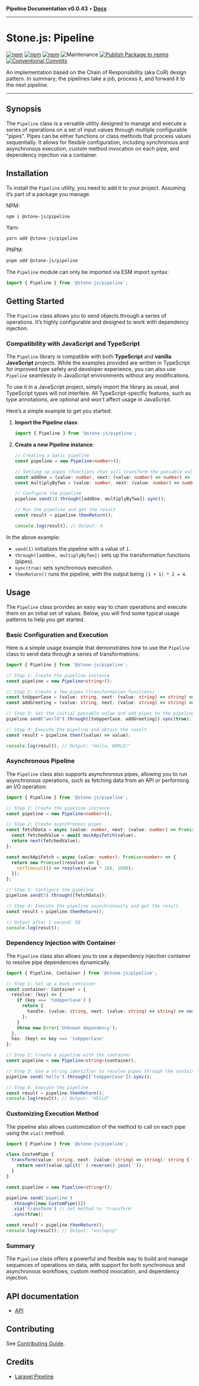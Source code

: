 **Pipeline Documentation v0.0.43** • [**Docs**](modules.md)

***

# Stone.js: Pipeline

[![npm](https://img.shields.io/npm/l/@stone-js/pipeline)](https://opensource.org/licenses/Apache-2.0)
[![npm](https://img.shields.io/npm/v/@stone-js/pipeline)](https://www.npmjs.com/package/@stone-js/pipeline)
[![npm](https://img.shields.io/npm/dm/@stone-js/pipeline)](https://www.npmjs.com/package/@stone-js/pipeline)
![Maintenance](https://img.shields.io/maintenance/yes/2024)
[![Publish Package to npmjs](https://github.com/stonemjs/pipeline/actions/workflows/release.yml/badge.svg)](https://github.com/stonemjs/pipeline/actions/workflows/release.yml)
[![Conventional Commits](https://img.shields.io/badge/Conventional%20Commits-1.0.0-yellow.svg)](https://conventionalcommits.org)

An implementation based on the Chain of Responsibility (aka CoR) design pattern.
In summary; the pipelines take a job, process it, and forward it to the next pipeline.

---

## Synopsis

The `Pipeline` class is a versatile utility designed to manage and execute a series of operations on a set of input values through multiple configurable "pipes". Pipes can be either functions or class methods that process values sequentially. It allows for flexible configuration, including synchronous and asynchronous execution, custom method invocation on each pipe, and dependency injection via a container.

## Installation

To install the `Pipeline` utility, you need to add it to your project. Assuming it’s part of a package you manage.

NPM:

```bash
npm i @stone-js/pipeline
```

Yarn:

```bash
yarn add @stone-js/pipeline
```

PNPM:

```bash
pnpm add @stone-js/pipeline
```

The `Pipeline` module can only be imported via ESM import syntax:

```typescript
import { Pipeline } from '@stone-js/pipeline';
```

## Getting Started

The `Pipeline` class allows you to send objects through a series of operations. It’s highly configurable and designed to work with dependency injection.

### Compatibility with JavaScript and TypeScript

The `Pipeline` library is compatible with both **TypeScript** and **vanilla JavaScript** projects. While the examples provided are written in TypeScript for improved type safety and developer experience, you can also use `Pipeline` seamlessly in JavaScript environments without any modifications.

To use it in a JavaScript project, simply import the library as usual, and TypeScript types will not interfere. All TypeScript-specific features, such as type annotations, are optional and won't affect usage in JavaScript.

Here’s a simple example to get you started:

1. **Import the Pipeline class**:

   ```typescript
   import { Pipeline } from '@stone-js/pipeline';
   ```

2. **Create a new Pipeline instance**:

   ```typescript
   // Creating a basic pipeline
   const pipeline = new Pipeline<number>();
   
   // Setting up pipes (functions that will transform the passable value)
   const addOne = (value: number, next: (value: number) => number) => next(value + 1);
   const multiplyByTwo = (value: number, next: (value: number) => number) => next(value * 2);
   
   // Configure the pipeline
   pipeline.send(1).through([addOne, multiplyByTwo]).sync();
   
   // Run the pipeline and get the result
   const result = pipeline.thenReturn(); 
   
   console.log(result); // Output: 4
   ```

In the above example:
- `send(1)` initializes the pipeline with a value of `1`.
- `through([addOne, multiplyByTwo])` sets up the transformation functions (pipes).
- `sync(true)` sets synchronous execution.
- `thenReturn()` runs the pipeline, with the output being `(1 + 1) * 2 = 4`.

## Usage

The `Pipeline` class provides an easy way to chain operations and execute them on an initial set of values. Below, you will find some typical usage patterns to help you get started.

### Basic Configuration and Execution

Here is a simple usage example that demonstrates how to use the `Pipeline` class to send data through a series of transformations:

```typescript
import { Pipeline } from '@stone-js/pipeline';

// Step 1: Create the pipeline instance
const pipeline = new Pipeline<string>();

// Step 2: Create a few pipes (transformation functions)
const toUpperCase = (value: string, next: (value: string) => string) => next(value.toUpperCase());
const addGreeting = (value: string, next: (value: string) => string) => next(`Hello, ${value}!`);

// Step 3: Set the initial passable value and add pipes to the pipeline
pipeline.send("world").through([toUpperCase, addGreeting]).sync(true);

// Step 4: Execute the pipeline and obtain the result
const result = pipeline.then((value) => value);

console.log(result); // Output: "Hello, WORLD!"
```

### Asynchronous Pipeline

The `Pipeline` class also supports asynchronous pipes, allowing you to run asynchronous operations, such as fetching data from an API or performing an I/O operation.

```typescript
import { Pipeline } from '@stone-js/pipeline';

// Step 1: Create the pipeline instance
const pipeline = new Pipeline<number>();

// Step 2: Create asynchronous pipes
const fetchData = async (value: number, next: (value: number) => Promise<number>) => {
  const fetchedValue = await mockApiFetch(value);
  return next(fetchedValue);
};

const mockApiFetch = async (value: number): Promise<number> => {
  return new Promise((resolve) => {
    setTimeout(() => resolve(value * 10), 1000);
  });
};

// Step 3: Configure the pipeline
pipeline.send(5).through([fetchData]);

// Step 4: Execute the pipeline asynchronously and get the result
const result = pipeline.thenReturn();

// Output after 1 second: 50
console.log(result);
```

### Dependency Injection with Container

The `Pipeline` class also allows you to use a dependency injection container to resolve pipe dependencies dynamically.

```typescript
import { Pipeline, Container } from '@stone-js/pipeline';

// Step 1: Set up a mock container
const container: Container = {
  resolve: (key) => {
    if (key === 'toUpperCase') {
      return {
        handle: (value: string, next: (value: string) => string) => next(value.toUpperCase()),
      };
    }
    throw new Error('Unknown dependency');
  },
  has: (key) => key === 'toUpperCase'
};

// Step 2: Create a pipeline with the container
const pipeline = new Pipeline<string>(container);

// Step 3: Use a string identifier to resolve pipes through the container
pipeline.send('hello').through(['toUpperCase']).sync();

// Step 4: Execute the pipeline
const result = pipeline.thenReturn();
console.log(result); // Output: "HELLO"
```

### Customizing Execution Method

The pipeline also allows customization of the method to call on each pipe using the `via()` method.

```typescript
import { Pipeline } from '@stone-js/pipeline';

class CustomPipe {
  transform(value: string, next: (value: string) => string): string {
    return next(value.split('').reverse().join(''));
  }
}

const pipeline = new Pipeline<string>();

pipeline.send('pipeline')
  .through([new CustomPipe()])
  .via('transform') // Set method to 'transform'
  .sync(true);

const result = pipeline.thenReturn();
console.log(result); // Output: "enilepip"
```

### Summary

The `Pipeline` class offers a powerful and flexible way to build and manage sequences of operations on data, with support for both synchronous and asynchronous workflows, custom method invocation, and dependency injection.

## API documentation

- [API](https://github.com/stonemjs/pipeline/blob/main/docs/modules.md)

## Contributing

See [Contributing Guide](https://github.com/stonemjs/pipeline/blob/main/CONTRIBUTING.md).

## Credits
- [Laravel Pipeline](https://github.com/laravel/framework/blob/10.x/src/Illuminate/Pipeline/Pipeline.php)
